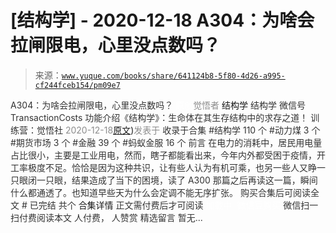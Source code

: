 # [结构学] - 2020-12-18 A304：为啥会拉闸限电，心里没点数吗？

> 来源：[`www.yuque.com/books/share/641124b8-5f80-4d26-a995-cf244fceb154/pm09e7`](https://www.yuque.com/books/share/641124b8-5f80-4d26-a995-cf244fceb154/pm09e7)

<ne-p id="520f42f3293818f927861ebbd5b15da4_p_0" data-lake-id="520f42f3293818f927861ebbd5b15da4_p_0"><ne-text id="udc9adf82" style="color: rgb(51, 51, 51);">A304：为啥会拉闸限电，心里没点数吗？</ne-text></ne-p> <ne-p id="2887c1b7ee43a4867ecb66bef1cf5c11" data-lake-id="2887c1b7ee43a4867ecb66bef1cf5c11"><ne-text id="ud56b7b9b" ne-fontsize="12" style="color: rgb(255, 255, 255);">原创</ne-text><ne-text id="ue26bd65a" style="color: rgb(140, 140, 140);">觉悟者</ne-text> <ne-text id="u62759d90" ne-fontsize="14">结构学</ne-text></ne-p> <ne-p id="97e9f33d5c6a85d8e0d700c4241ab1d3" data-lake-id="97e9f33d5c6a85d8e0d700c4241ab1d3"><ne-text id="u160081b8" ne-fontsize="14" ne-bold="true" style="color: rgb(51, 51, 51);">结构学</ne-text></ne-p> <ne-p id="57622dbd199437c098c3f13ea7bdaa87" data-lake-id="57622dbd199437c098c3f13ea7bdaa87"><ne-text id="ue7bbb8b2" ne-fontsize="14" style="color: rgb(51, 51, 51);">微信号</ne-text><ne-text id="u0f907ea7" ne-fontsize="14" style="color: rgb(51, 51, 51);">TransactionCosts</ne-text></ne-p> <ne-p id="af1c070c4eae4a3ce866241234c183db" data-lake-id="af1c070c4eae4a3ce866241234c183db"><ne-text id="uc169e59a" ne-fontsize="14" style="color: rgb(51, 51, 51);">功能介绍</ne-text><ne-text id="u6d5e6a16" ne-fontsize="14" style="color: rgb(51, 51, 51);">《结构学》：生命体在其生存结构中的求存之道！ 训练营：觉悟社</ne-text></ne-p> <ne-p id="d30a93c43221afd7d692f534455bac09" data-lake-id="d30a93c43221afd7d692f534455bac09"><ne-text id="ud593ca5c" style="color: rgb(140, 140, 140);">2020-12-18</ne-text>[<ne-text id="uc427f711" ne-fontsize="14">原文</ne-text>](https://mp.weixin.qq.com/s?__biz=MzIzMDYwOTM0Mg==&mid=2247484921&idx=1&sn=0f74dcad5b3cecf8e438493543b5457e&chksm=e8b19d28dfc6143eb8a9bdcdc8a57259580a9267ecea4e54032b9a803540f314e3c6a3cb50ca#rd))<ne-text id="u7f223e7d" ne-fontsize="14" style="color: rgb(140, 140, 140);">发表于</ne-text></ne-p> <ne-p id="c26588a5c141b7ebda32d7a3f0957a10" data-lake-id="c26588a5c141b7ebda32d7a3f0957a10"><ne-text id="u48369117" style="color: rgb(51, 51, 51);">收录于合集</ne-text></ne-p> <ne-p id="440ab4b624b9d78eb08876cca872959d" data-lake-id="440ab4b624b9d78eb08876cca872959d"><ne-text id="ub0d8e982" style="color: rgb(51, 51, 51);">#结构学 110 个</ne-text></ne-p> <ne-p id="3c57f18a7dff007858e729fe5a42d515" data-lake-id="3c57f18a7dff007858e729fe5a42d515"><ne-text id="uf2860354" style="color: rgb(51, 51, 51);">#动力煤 3 个</ne-text></ne-p> <ne-p id="6b3fee03f6aa90e681d2a1aed5fabeec" data-lake-id="6b3fee03f6aa90e681d2a1aed5fabeec"><ne-text id="u1e7d3a3f" style="color: rgb(51, 51, 51);">#期货市场 3 个</ne-text></ne-p> <ne-p id="ba2ead7ebc3ca70c7e57ed307967abce" data-lake-id="ba2ead7ebc3ca70c7e57ed307967abce"><ne-text id="u0745e41e" style="color: rgb(51, 51, 51);">#金融 39 个</ne-text></ne-p> <ne-p id="bb2f20ef30e855c8ba5d65179d193221" data-lake-id="bb2f20ef30e855c8ba5d65179d193221"><ne-text id="u683a4d21" style="color: rgb(51, 51, 51);">#蚂蚁金服 16 个</ne-text></ne-p> <ne-p id="6886b2034de6afa0ddc4c270cd7f3c4b" data-lake-id="6886b2034de6afa0ddc4c270cd7f3c4b"><ne-text id="u7b03ea1b" style="color: rgb(51, 51, 51);">前言</ne-text></ne-p> <ne-p id="4a4453c01c1b4aee939b03a6f25e7cdb" data-lake-id="4a4453c01c1b4aee939b03a6f25e7cdb"><ne-text id="uba721168" style="color: rgb(51, 51, 51);">在电力的消耗中，居民用电量占比很小，主要是工业用电，然而，瞎子都能看出来，今年内外都受困于疫情，开工率极度不足。恰恰是因为这种共识，让有些人认为有机可乘，也另一些人又睁一只眼闭一只眼，结果造成了当下的困境，读了 A300 那篇之后再读这一篇，瞬间什么都通透了。也知道早些天为什么会定调不能无序扩张。</ne-text></ne-p> <ne-p id="6be2c727a0ff83d008d35c5c6f5c1d42" data-lake-id="6be2c727a0ff83d008d35c5c6f5c1d42" ne-alignment="center"><ne-text id="u1a55d25d" style="color: rgb(51, 51, 51);">购买合集后可阅读全文</ne-text></ne-p> <ne-p id="ac3394dc4fde39f22c243d30d442b5a2" data-lake-id="ac3394dc4fde39f22c243d30d442b5a2" ne-alignment="center"><ne-text id="u87a4aa15" style="color: rgb(51, 51, 51);">#</ne-text></ne-p> <ne-p id="f699448e9769f37e2a75bb60f10173a2" data-lake-id="f699448e9769f37e2a75bb60f10173a2" ne-alignment="center"><ne-text id="ud12e96dc" style="color: rgb(51, 51, 51);">已完结 共个</ne-text></ne-p> <ne-p id="755aa556b0cd8aba0741188c9c811808" data-lake-id="755aa556b0cd8aba0741188c9c811808" ne-alignment="center"><ne-text id="ue49d6984" ne-fontsize="16">合集详情</ne-text></ne-p> <ne-p id="fcd50f9db07e1f9e7869cb943dc3e96f" data-lake-id="fcd50f9db07e1f9e7869cb943dc3e96f" ne-alignment="center"><ne-text id="u8698291a" style="color: rgb(51, 51, 51);">正文需付费后才可阅读</ne-text></ne-p> <ne-p id="1bad554086375b4b269b0310bf3d1afc" data-lake-id="1bad554086375b4b269b0310bf3d1afc" ne-alignment="center"><ne-text id="uf7956be8" style="color: rgb(255, 255, 255);">加载中</ne-text></ne-p> <ne-p id="d746384320a5300dea9ed8c9b132993f" data-lake-id="d746384320a5300dea9ed8c9b132993f" ne-alignment="center"><ne-text id="u3594d08b" style="color: rgb(255, 255, 255);"> 微信豆购买</ne-text></ne-p> <ne-p id="f99055ae4fb145adcf94e6f7d168d1b7" data-lake-id="f99055ae4fb145adcf94e6f7d168d1b7" ne-alignment="center"><ne-text id="ud3ba821e" style="color: rgb(51, 51, 51);">微信扫一扫付费阅读本文</ne-text></ne-p> <ne-p id="d1c744025e4fb218e3e420b56f8157ac" data-lake-id="d1c744025e4fb218e3e420b56f8157ac" ne-alignment="center"><ne-text id="ucc68707a" ne-fontsize="13" style="color: rgb(51, 51, 51);">人付费， 人赞赏</ne-text></ne-p> <ne-h3 id="Isvsx" data-lake-id="Isvsx"><ne-heading-ext><ne-heading-anchor></ne-heading-anchor><ne-heading-fold></ne-heading-fold></ne-heading-ext><ne-heading-content><ne-text id="u5e3493ff" ne-fontsize="16" style="color: rgb(51, 51, 51);">精选留言</ne-text></ne-heading-content></ne-h3> <ne-p id="9cb8e478ee24828ceba10b25d68db9e2" data-lake-id="9cb8e478ee24828ceba10b25d68db9e2"><ne-text id="udf0afd82" style="color: rgb(51, 51, 51);">暂无...</ne-text></ne-p>